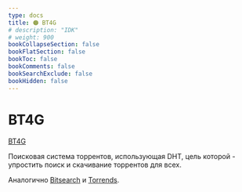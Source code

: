 ```yaml
---
type: docs
title: 🟠 BT4G
# description: "IDK"
# weight: 900
bookCollapseSection: false
bookFlatSection: false
bookToc: false
bookComments: false
bookSearchExclude: false
bookHidden: false
---
```


# BT4G

[BT4G](https://bt4gprx.com/?nt)

Поисковая система торрентов, использующая DHT, цель которой - упростить поиск и скачивание торрентов для всех.

Аналогично [Bitsearch](../bitsearch) и [Torrends](../torrends).
